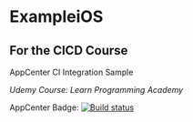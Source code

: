 # ExampleiOS

## For the CICD Course

AppCenter CI Integration Sample

*Udemy Course: Learn Programming Academy*

AppCenter Badge:
[![Build status](https://build.appcenter.ms/v0.1/apps/736a2f3d-79cb-4773-b118-d78cfb97b1ba/branches/dev/badge)](https://appcenter.ms)
